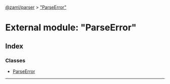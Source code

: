 [@zaml/parser](../README.md) > ["ParseError"](../modules/_parseerror_.md)

# External module: "ParseError"

## Index

### Classes

* [ParseError](../classes/_parseerror_.parseerror.md)

---


